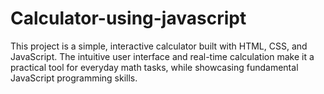 # Calculator-using-javascript
This project is a simple, interactive calculator built with HTML, CSS, and JavaScript. The intuitive user interface and real-time calculation make it a practical tool for everyday math tasks, while showcasing fundamental JavaScript programming skills.
